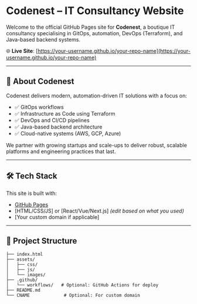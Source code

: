 # Codenest – IT Consultancy Website

Welcome to the official GitHub Pages site for **Codenest**, a boutique IT consultancy specialising in GitOps, automation, DevOps (Terraform), and Java-based backend systems.

🌐 **Live Site**: [https://your-username.github.io/your-repo-name](https://your-username.github.io/your-repo-name)

---

## 🚀 About Codenest

Codenest delivers modern, automation-driven IT solutions with a focus on:

- ✅ GitOps workflows
- ✅ Infrastructure as Code using Terraform
- ✅ DevOps and CI/CD pipelines
- ✅ Java-based backend architecture
- ✅ Cloud-native systems (AWS, GCP, Azure)

We partner with growing startups and scale-ups to deliver robust, scalable platforms and engineering practices that last.

---

## 🛠 Tech Stack

This site is built with:

- [GitHub Pages](https://pages.github.com/)
- [HTML/CSS/JS] or [React/Vue/Next.js] *(edit based on what you used)*
- [Your custom domain if applicable]

---

## 📂 Project Structure

```plaintext
├── index.html
├── assets/
│   ├── css/
│   ├── js/
│   └── images/
├── .github/
│   └── workflows/   # Optional: GitHub Actions for deploy
├── README.md
└── CNAME             # Optional: For custom domain
